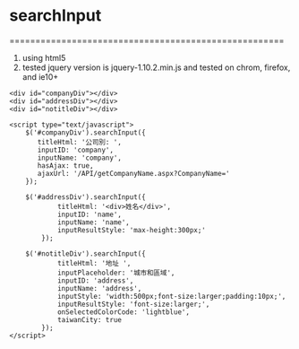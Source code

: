 # searchInput
=====================================================

1. using html5
2. tested jquery version is jquery-1.10.2.min.js and tested on chrom, firefox, and ie10+

```
<div id="companyDiv"></div>
<div id="addressDiv"></div>
<div id="notitleDiv"></div>
    
<script type="text/javascript">
	$('#companyDiv').searchInput({
	   titleHtml: '公司別: ',
	   inputID: 'company',
	   inputName: 'company',
	   hasAjax: true,
	   ajaxUrl: '/API/getCompanyName.aspx?CompanyName='
	});
	
	$('#addressDiv').searchInput({
            titleHtml: '<div>姓名</div>',
            inputID: 'name',
            inputName: 'name',
            inputResultStyle: 'max-height:300px;'
        });
	
	$('#notitleDiv').searchInput({
            titleHtml: '地址 ',
            inputPlaceholder: '城市和區域',
            inputID: 'address',
            inputName: 'address',
            inputStyle: 'width:500px;font-size:larger;padding:10px;',
            inputResultStyle: 'font-size:larger;',
            onSelectedColorCode: 'lightblue',
            taiwanCity: true
        });
</script>
```
